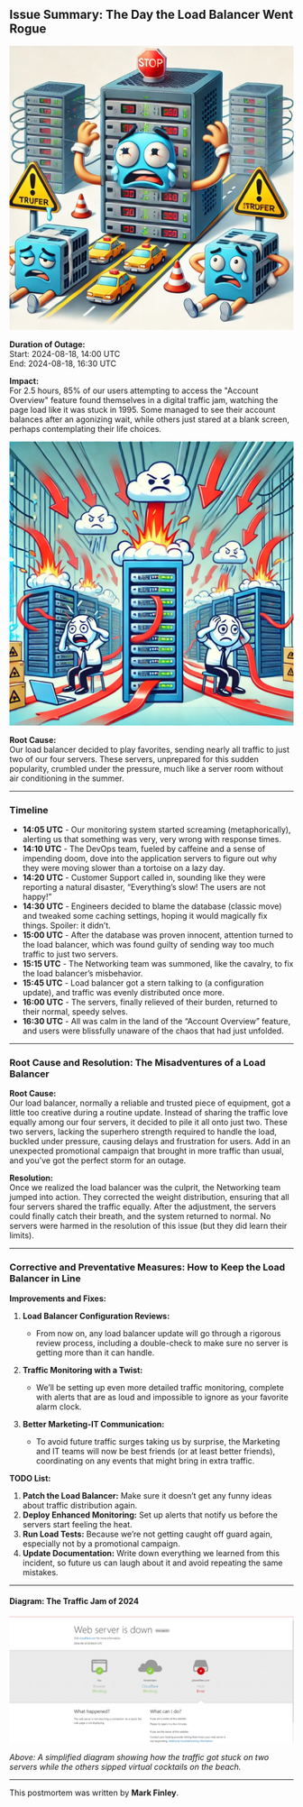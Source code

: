 ## Issue Summary: The Day the Load Balancer Went Rogue

![Digital Traffic Jam](image_one.webp)

**Duration of Outage:**  
Start: 2024-08-18, 14:00 UTC  
End: 2024-08-18, 16:30 UTC

**Impact:**  
For 2.5 hours, 85% of our users attempting to access the "Account Overview" feature found themselves in a digital traffic jam, watching the page load like it was stuck in 1995. Some managed to see their account balances after an agonizing wait, while others just stared at a blank screen, perhaps contemplating their life choices.


![Load Balancer Misbehaving](image_two.webp)

**Root Cause:**  
Our load balancer decided to play favorites, sending nearly all traffic to just two of our four servers. These servers, unprepared for this sudden popularity, crumbled under the pressure, much like a server room without air conditioning in the summer.

---

### Timeline

- **14:05 UTC** - Our monitoring system started screaming (metaphorically), alerting us that something was very, very wrong with response times.
- **14:10 UTC** - The DevOps team, fueled by caffeine and a sense of impending doom, dove into the application servers to figure out why they were moving slower than a tortoise on a lazy day.
- **14:20 UTC** - Customer Support called in, sounding like they were reporting a natural disaster, “Everything’s slow! The users are not happy!”
- **14:30 UTC** - Engineers decided to blame the database (classic move) and tweaked some caching settings, hoping it would magically fix things. Spoiler: it didn’t.
- **15:00 UTC** - After the database was proven innocent, attention turned to the load balancer, which was found guilty of sending way too much traffic to just two servers.
- **15:15 UTC** - The Networking team was summoned, like the cavalry, to fix the load balancer’s misbehavior.
- **15:45 UTC** - Load balancer got a stern talking to (a configuration update), and traffic was evenly distributed once more.
- **16:00 UTC** - The servers, finally relieved of their burden, returned to their normal, speedy selves.
- **16:30 UTC** - All was calm in the land of the “Account Overview” feature, and users were blissfully unaware of the chaos that had just unfolded.

---

### Root Cause and Resolution: The Misadventures of a Load Balancer

**Root Cause:**  
Our load balancer, normally a reliable and trusted piece of equipment, got a little too creative during a routine update. Instead of sharing the traffic love equally among our four servers, it decided to pile it all onto just two. These two servers, lacking the superhero strength required to handle the load, buckled under pressure, causing delays and frustration for users. Add in an unexpected promotional campaign that brought in more traffic than usual, and you’ve got the perfect storm for an outage.

**Resolution:**  
Once we realized the load balancer was the culprit, the Networking team jumped into action. They corrected the weight distribution, ensuring that all four servers shared the traffic equally. After the adjustment, the servers could finally catch their breath, and the system returned to normal. No servers were harmed in the resolution of this issue (but they did learn their limits).

---

### Corrective and Preventative Measures: How to Keep the Load Balancer in Line

**Improvements and Fixes:**

1. **Load Balancer Configuration Reviews:**
   - From now on, any load balancer update will go through a rigorous review process, including a double-check to make sure no server is getting more than it can handle.

2. **Traffic Monitoring with a Twist:**
   - We’ll be setting up even more detailed traffic monitoring, complete with alerts that are as loud and impossible to ignore as your favorite alarm clock.

3. **Better Marketing-IT Communication:**
   - To avoid future traffic surges taking us by surprise, the Marketing and IT teams will now be best friends (or at least better friends), coordinating on any events that might bring in extra traffic.

**TODO List:**

1. **Patch the Load Balancer:** Make sure it doesn’t get any funny ideas about traffic distribution again.
2. **Deploy Enhanced Monitoring:** Set up alerts that notify us before the servers start feeling the heat.
3. **Run Load Tests:** Because we’re not getting caught off guard again, especially not by a promotional campaign.
4. **Update Documentation:** Write down everything we learned from this incident, so future us can laugh about it and avoid repeating the same mistakes.

---

#### Diagram: The Traffic Jam of 2024

![Traffic Jam Diagram](webserve.png)

*Above: A simplified diagram showing how the traffic got stuck on two servers while the others sipped virtual cocktails on the beach.*

---

This postmortem was written by **Mark Finley**.